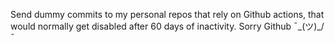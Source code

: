 Send dummy commits to my personal repos that rely on Github actions, that would normally get disabled after 60 days of inactivity. Sorry Github ¯\_(ツ)_/¯
